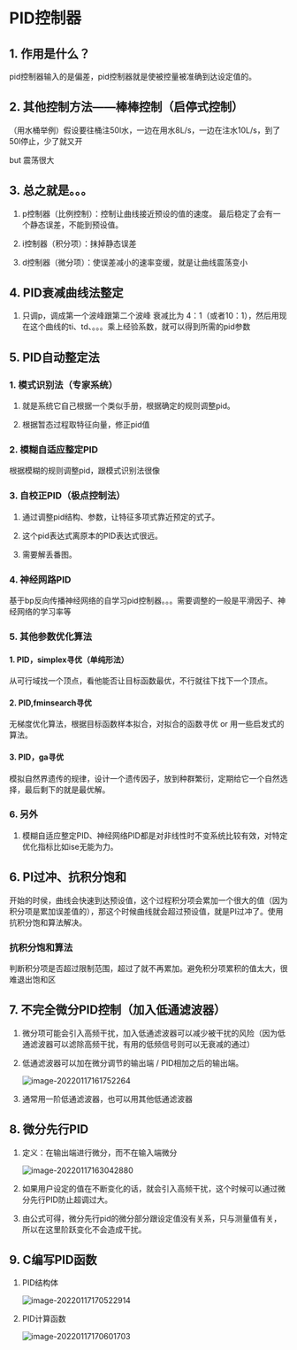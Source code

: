 # PID控制器

## 1. 作用是什么？

pid控制器输入的是偏差，pid控制器就是使被控量被准确到达设定值的。

## 2. 其他控制方法——棒棒控制（启停式控制）

（用水桶举例）假设要往桶注50l水，一边在用水8L/s，一边在注水10L/s，到了50l停止，少了就又开

but 震荡很大

## 3. 总之就是。。。

1. p控制器（比例控制）：控制让曲线接近预设的值的速度。 最后稳定了会有一个静态误差，不能到预设值。

2. i控制器（积分项）：抹掉静态误差

3. d控制器（微分项）：使误差减小的速率变缓，就是让曲线震荡变小

## 4. PID衰减曲线法整定

1. 只调p，调成第一个波峰跟第二个波峰 衰减比为 4：1（或者10：1），然后用现在这个曲线的ti、td、。。。乘上经验系数，就可以得到所需的pid参数


## 5. PID自动整定法

### 1. 模式识别法（专家系统）

1. 就是系统它自己根据一个类似手册，根据确定的规则调整pid。

2. 根据暂态过程取特征向量，修正pid值

### 2. 模糊自适应整定PID

根据模糊的规则调整pid，跟模式识别法很像

### 3. 自校正PID（极点控制法）

1. 通过调整pid结构、参数，让特征多项式靠近预定的式子。
2. 这个pid表达式离原本的PID表达式很远。

3. 需要解丢番图。

### 4. 神经网路PID

基于bp反向传播神经网络的自学习pid控制器。。。需要调整的一般是平滑因子、神经网络的学习率等

### 5. 其他参数优化算法

#### 1. PID，simplex寻优（单纯形法）

从可行域找一个顶点，看他能否让目标函数最优，不行就往下找下一个顶点。

#### 2. PID,fminsearch寻优

无梯度优化算法，根据目标函数样本拟合，对拟合的函数寻优 or 用一些启发式的算法。

#### 3. PID，ga寻优

模拟自然界遗传的规律，设计一个遗传因子，放到种群繁衍，定期给它一个自然选择，最后剩下的就是最优解。

### 6. 另外

1. 模糊自适应整定PID、神经网络PID都是对非线性时不变系统比较有效，对特定优化指标比如ise无能为力。



## 6. PI过冲、抗积分饱和

开始的时侯，曲线会快速到达预设值，这个过程积分项会累加一个很大的值（因为积分项是累加误差值的），那这个时候曲线就会超过预设值，就是PI过冲了。使用抗积分饱和算法解决。

### 抗积分饱和算法

判断积分项是否超过限制范围，超过了就不再累加。避免积分项累积的值太大，很难退出饱和区

## 7. 不完全微分PID控制（加入低通滤波器）

1. 微分项可能会引入高频干扰，加入低通滤波器可以减少被干扰的风险（因为低通滤波器可以滤除高频干扰，有用的低频信号则可以无衰减的通过）

2. 低通滤波器可以加在微分调节的输出端 / PID相加之后的输出端。

   ![image-20220117161752264](/home/chen/Desktop/typora-user-image/image-20220117161752264.png)

3. 通常用一阶低通滤波器，也可以用其他低通滤波器

##  8. 微分先行PID

1. 定义：在输出端进行微分，而不在输入端微分

   ![image-20220117163042880](/home/chen/Desktop/typora-user-image/image-20220117163042880.png)

2. 如果用户设定的值在不断变化的话，就会引入高频干扰，这个时候可以通过微分先行PID防止超调过大。
3. 由公式可得，微分先行pid的微分部分跟设定值没有关系，只与测量值有关，所以在这里阶跃变化不会造成干扰。

## 9. C编写PID函数

1. PID结构体

   ![image-20220117170522914](/home/chen/Desktop/typora-user-image/image-20220117170522914.png)

2. PID计算函数

   ![image-20220117170601703](/home/chen/Desktop/typora-user-image/image-20220117170601703.png)

